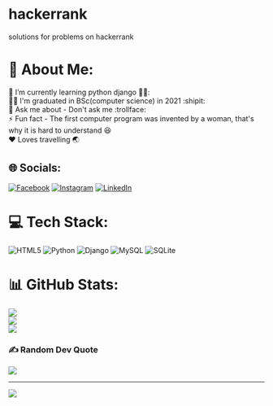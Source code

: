 # hackerrank
solutions for problems on hackerrank
# 💫 About Me:
🌱 I’m currently learning python django 🙇‍♂️: <br>👨‍🎓 I'm graduated in BSc(computer science) in 2021 :shipit:<br>💬 Ask me about - Don't ask me :trollface:<br>⚡ Fun fact - The first computer program was invented by a woman, that's why it is hard to understand 😆<br> ❤️ Loves travelling 🌏


## 🌐 Socials:
[![Facebook](https://img.shields.io/badge/Facebook-%231877F2.svg?logo=Facebook&logoColor=white)](https://www.facebook.com/surendra.karaka.1) [![Instagram](https://img.shields.io/badge/Instagram-%23E4405F.svg?logo=Instagram&logoColor=white)](https://www.instagram.com/surendra_0008/) [![LinkedIn](https://img.shields.io/badge/LinkedIn-%230077B5.svg?logo=linkedin&logoColor=white)](https://www.linkedin.com/in/surendra-karaka-2010bb16b/) 

# 💻 Tech Stack:
![HTML5](https://img.shields.io/badge/html5-%23E34F26.svg?style=plastic&logo=html5&logoColor=white) ![Python](https://img.shields.io/badge/python-3670A0?style=plastic&logo=python&logoColor=ffdd54) ![Django](https://img.shields.io/badge/django-%23092E20.svg?style=plastic&logo=django&logoColor=white) ![MySQL](https://img.shields.io/badge/mysql-%2300f.svg?style=plastic&logo=mysql&logoColor=white) ![SQLite](https://img.shields.io/badge/sqlite-%2307405e.svg?style=plastic&logo=sqlite&logoColor=white)
# 📊 GitHub Stats:
![](https://github-readme-stats.vercel.app/api?username=surendra0008&theme=merko&hide_border=false&include_all_commits=false&count_private=false)<br/>
![](https://github-readme-streak-stats.herokuapp.com/?user=surendra0008&theme=merko&hide_border=false)<br/>
![](https://github-readme-stats.vercel.app/api/top-langs/?username=surendra0008&theme=merko&hide_border=false&include_all_commits=false&count_private=false&layout=compact)

### ✍️ Random Dev Quote
![](https://quotes-github-readme.vercel.app/api?type=vetical&theme=gruvbox)

---
[![](https://visitcount.itsvg.in/api?id=surendra0008&icon=7&color=1)](https://visitcount.itsvg.in)
